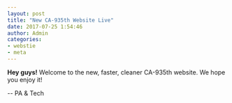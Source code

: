 ```yaml
---
layout: post
title: "New CA-935th Website Live"
date: 2017-07-25 1:54:46
author: Admin
categories:
- webstie
- meta
---
```



<b>Hey guys!</b> Welcome to the new, faster, cleaner CA-935th website. We hope you enjoy it!

-- PA & Tech
